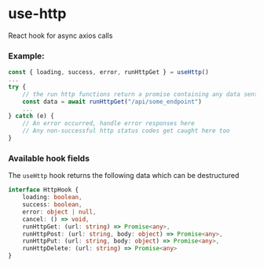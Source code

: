 # use-http
React hook for async axios calls

### Example:
```js
const { loading, success, error, runHttpGet } = useHttp()
...
try {
    // the run http functions return a promise containing any data sent from the endpoint
    const data = await runHttpGet("/api/some_endpoint")
    ...
} catch (e) {
    // An error occurred, handle error responses here
    // Any non-successful http status codes get caught here too
}
```

### Available hook fields
The `useHttp` hook returns the following data which can be destructured 
```ts
interface HttpHook {
    loading: boolean,
    success: boolean,
    error: object | null,
    cancel: () => void,
    runHttpGet: (url: string) => Promise<any>,
    runHttpPost: (url: string, body: object) => Promise<any>,
    runHttpPut: (url: string, body: object) => Promise<any>,
    runHttpDelete: (url: string) => Promise<any>
}
```
